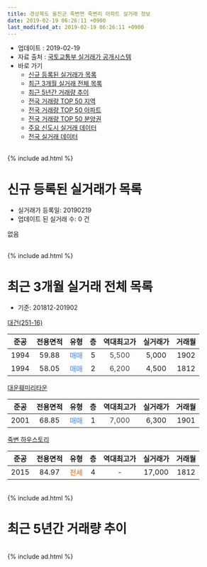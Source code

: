 ```yaml
---
title: 경상북도 울진군 죽변면 죽변리 아파트 실거래 정보
date: 2019-02-19 06:26:11 +0900
last_modified_at: 2019-02-19 06:26:11 +0900
---
```


* 업데이트 : 2019-02-19
* 자료 출처 : [국토교통부 실거래가 공개시스템](http://rt.molit.go.kr)
* 바로 가기
    * [신규 등록된 실거래가 목록](#신규-등록된-실거래가-목록)
    * [최근 3개월 실거래 전체 목록](#최근-3개월-실거래-전체-목록)
    * [최근 5년간 거래량 추이](#최근-5년간-거래량-추이)
    * [전국 거래량 TOP 50 지역](https://inasie.github.io/apt-trade-info/최근-3개월-전국에서-가장-거래가-많이-발생한-지역)
    * [전국 거래량 TOP 50 아파트](https://inasie.github.io/apt-trade-info/최근-3개월-전국에서-가장-거래가-많이-발생한-아파트)
    * [전국 거래량 TOP 50 분양권](https://inasie.github.io/apt-trade-info/최근-3개월-전국에서-가장-거래가-많이-발생한-분양권)
    * [주요 신도시 실거래 데이터](https://inasie.github.io/apt-trade-info/주요-신도시)
    * [전국 실거래 데이터](https://inasie.github.io/apt-trade-info/전국)
<br>
{% include ad.html %}
<br>

# 신규 등록된 실거래가 목록
* 실거래가 등록일: 20190219
* 업데이트 된 실거래 수: 0 건

없음

<br>
{% include ad.html %}
<br>

# 최근 3개월 실거래 전체 목록
* 기준: 201812-201902


[대건(251-16)](https://search.naver.com/search.naver?query=%EA%B2%BD%EC%83%81%EB%B6%81%EB%8F%84+%EC%9A%B8%EC%A7%84%EA%B5%B0+%EC%A3%BD%EB%B3%80%EB%A9%B4+%EC%A3%BD%EB%B3%80%EB%A6%AC+%EB%8C%80%EA%B1%B4%28251-16%29)

|준공|전용면적|유형|층|역대최고가|실거래가|거래월|
|:---:|:---:|:---:|:---:|:---:|:---:|:---:|
|1994|59.88|<span style="color:#4285f3">매매</span>|5|<span style="color:#444444">5,500</span>|5,000|1902|
|1994|58.05|<span style="color:#4285f3">매매</span>|2|<span style="color:#444444">6,200</span>|4,500|1812|

[대운훼미리타운](https://search.naver.com/search.naver?query=%EA%B2%BD%EC%83%81%EB%B6%81%EB%8F%84+%EC%9A%B8%EC%A7%84%EA%B5%B0+%EC%A3%BD%EB%B3%80%EB%A9%B4+%EC%A3%BD%EB%B3%80%EB%A6%AC+%EB%8C%80%EC%9A%B4%ED%9B%BC%EB%AF%B8%EB%A6%AC%ED%83%80%EC%9A%B4)

|준공|전용면적|유형|층|역대최고가|실거래가|거래월|
|:---:|:---:|:---:|:---:|:---:|:---:|:---:|
|2001|68.85|<span style="color:#4285f3">매매</span>|1|<span style="color:#444444">7,000</span>|6,300|1901|

[죽변 하우스토리](https://search.naver.com/search.naver?query=%EA%B2%BD%EC%83%81%EB%B6%81%EB%8F%84+%EC%9A%B8%EC%A7%84%EA%B5%B0+%EC%A3%BD%EB%B3%80%EB%A9%B4+%EC%A3%BD%EB%B3%80%EB%A6%AC+%EC%A3%BD%EB%B3%80+%ED%95%98%EC%9A%B0%EC%8A%A4%ED%86%A0%EB%A6%AC)

|준공|전용면적|유형|층|역대최고가|실거래가|거래월|
|:---:|:---:|:---:|:---:|:---:|:---:|:---:|
|2015|84.97|<span style="color:#ff5a00">전세</span>|4|<span style="color:#444444">-</span>|17,000|1812|


<br>
{% include ad.html %}
<br>

# 최근 5년간 거래량 추이


<div style="width:100%;">
    <canvas id="deal_progress" height="200"></canvas>
</div>

<script>
new Chart(document.getElementById("deal_progress"), {
    type: 'line',
    data: {
        labels: ['201402','201403','201404','201405','201406','201407','201408','201409','201410','201411','201412','201501','201502','201503','201504','201505','201506','201507','201508','201509','201510','201511','201512','201601','201602','201603','201604','201605','201606','201607','201608','201609','201610','201611','201612','201701','201702','201703','201704','201705','201706','201707','201708','201709','201710','201711','201712','201801','201802','201803','201804','201805','201806','201807','201808','201809','201810','201811','201812','201901','201902'],
        datasets: [{
            label: '매매',
            pointRadius: 1,
            data: [1, 0, 1, 0, 1, 0, 0, 0, 0, 3, 0, 2, 2, 1, 1, 3, 2, 1, 0, 1, 0, 2, 7, 1, 4, 1, 1, 1, 2, 3, 0, 0, 5, 0, 1, 4, 5, 2, 1, 1, 0, 1, 0, 1, 1, 1, 1, 0, 0, 3, 0, 0, 0, 1, 2, 3, 1, 1, 1, 1, 1],
            borderColor: "rgba(255, 201, 14, 1)",
            backgroundColor: "rgba(255, 201, 14, 0.5)",
            fill: false,
            lineTension: 0
        },{
            label: '전월세',
            pointRadius: 1,
            data: [1, 0, 2, 0, 0, 1, 0, 0, 0, 0, 1, 0, 0, 2, 1, 0, 0, 0, 1, 0, 0, 0, 0, 2, 0, 0, 1, 0, 3, 0, 1, 0, 1, 0, 1, 0, 1, 1, 0, 1, 0, 0, 1, 0, 1, 0, 0, 1, 1, 0, 0, 0, 0, 0, 0, 0, 2, 0, 1, 0, 0],
            borderColor: "rgba(0, 141, 185, 1)",
            backgroundColor: "rgba(0, 141, 185, 0.5)",
            fill: false,
            lineTension: 0
        }
        ]
    },
    options: {
        responsive: true,
        title: {
            display: false
        },
        tooltips: {
            mode: 'index',
            intersect: false
        },
        hover: {
            mode: 'nearest',
            intersect: true
        },
        scales: {
            xAxes: [{
                display: true,
                scaleLabel: {
                    display: true,
                    labelString: '년/월'
                }
            }],
            yAxes: [{
                display: true,
                ticks: {
                    suggestedMin: 0,
                },
                scaleLabel: {
                    display: true,
                    labelString: '실거래 수'
                }
            }]
        }
    }
});

</script>


<br>
{% include ad.html %}
<br>

